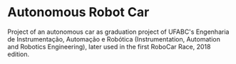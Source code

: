 # Autonomous Robot Car
Project of an autonomous car as graduation project of UFABC's Engenharia de Instrumentação, Automação e Robótica (Instrumentation, Automation and Robotics Engineering), later used in the first RoboCar Race, 2018 edition.
